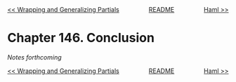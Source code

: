 <div>
<div style='float: left'><a href='ch145-wrapping-and-generalizing-partials.md'>&lt;&lt; Wrapping and Generalizing Partials</a></div>
<div style='float: right'><a href='ch147-haml.md'>Haml &gt;&gt;</a></div>
<div style='float: inline-auto;text-align:center'><a href='README.md'>README</a></div>
<div style="clear: both"></div>
</div>

# Chapter 146. Conclusion

*Notes forthcoming*

<div>
<div style='float: left'><a href='ch145-wrapping-and-generalizing-partials.md'>&lt;&lt; Wrapping and Generalizing Partials</a></div>
<div style='float: right'><a href='ch147-haml.md'>Haml &gt;&gt;</a></div>
<div style='float: inline-auto;text-align:center'><a href='README.md'>README</a></div>
<div style="clear: both"></div>
</div>